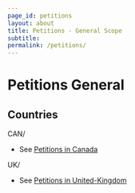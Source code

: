 ```yaml
---
page_id: petitions
layout: about
title: Petitions - General Scope
subtitle: 
permalink: /petitions/
---
```


# Petitions General

## Countries

CAN/
- See [Petitions in Canada](/petitions/can)

UK/
- See [Petitions in United-Kingdom](/petitions/uk)